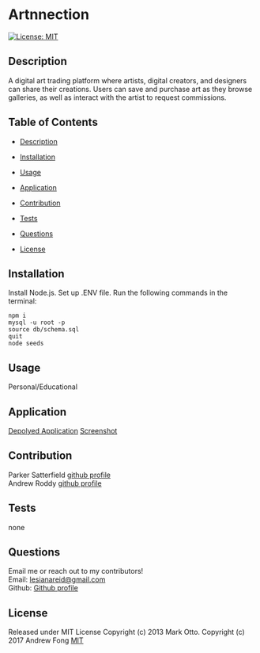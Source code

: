 # Artnnection

[![License: MIT](https://img.shields.io/badge/License-MIT-yellow.svg)](https://opensource.org/licenses/MIT)

## Description

A digital art trading platform where artists, digital creators, and designers can share their creations. Users can save and purchase art as they browse galleries, as well as interact with the artist to request commissions.

## Table of Contents

- [Description](#description)

- [Installation](#installation)

- [Usage](#usage)

- [Application](#application)

- [Contribution](#credits)

- [Tests](#tests)

- [Questions](#questions)

- [License](#license)

## Installation

Install Node.js. Set up .ENV file. Run the following commands in the terminal:

```
npm i
mysql -u root -p
source db/schema.sql
quit
node seeds
```

## Usage

Personal/Educational

## Application

[Depolyed Application]()
[Screenshot]()

## Contribution

Parker Satterfield [github profile](https://github.com/parkersatterfield)  
Andrew Roddy [github profile](https://github.com/andrewroddy92)

## Tests

none

## Questions

Email me or reach out to my contributors!  
Email: lesianareid@gmail.com  
Github: [Github profile](https://github.com/leci1259)

## License

Released under MIT License Copyright (c) 2013 Mark Otto. Copyright (c) 2017 Andrew Fong
[MIT](https://opensource.org/licenses/MIT)
